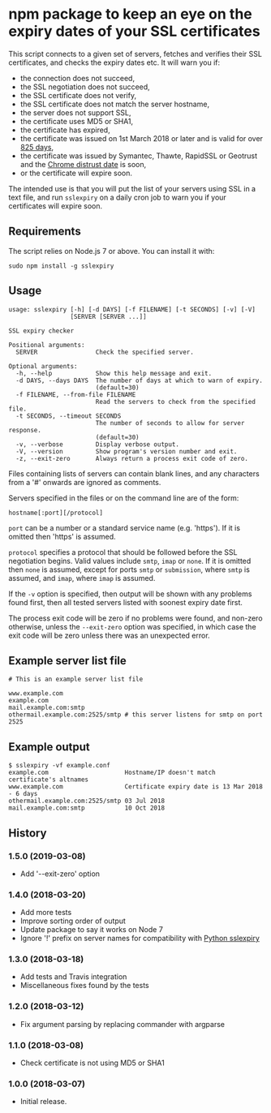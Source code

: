 npm package to keep an eye on the expiry dates of your SSL certificates
=======================================================================

This script connects to a given set of servers, fetches and verifies their
SSL certificates, and checks the expiry dates etc. It will warn you if:

  * the connection does not succeed,
  * the SSL negotiation does not succeed,
  * the SSL certificate does not verify,
  * the SSL certificate does not match the server hostname,
  * the server does not support SSL,
  * the certificate uses MD5 or SHA1,
  * the certificate has expired,
  * the certificate was issued on 1st March 2018 or later
    and is valid for over [825 days](https://cabforum.org/2017/03/17/ballot-193-825-day-certificate-lifetimes/),
  * the certificate was issued by Symantec, Thawte, RapidSSL or Geotrust
    and the [Chrome distrust date](https://security.googleblog.com/2017/09/chromes-plan-to-distrust-symantec.html) is soon,
  * or the certificate will expire soon.

The intended use is that you will put the list of your servers using
SSL in a text file, and run `sslexpiry` on a daily cron job to warn
you if your certificates will expire soon.


Requirements
------------

The script relies on Node.js 7 or above. You can install it with:

    sudo npm install -g sslexpiry


Usage
-----

    usage: sslexpiry [-h] [-d DAYS] [-f FILENAME] [-t SECONDS] [-v] [-V]
                     [SERVER [SERVER ...]]

    SSL expiry checker

    Positional arguments:
      SERVER                Check the specified server.

    Optional arguments:
      -h, --help            Show this help message and exit.
      -d DAYS, --days DAYS  The number of days at which to warn of expiry.
                            (default=30)
      -f FILENAME, --from-file FILENAME
                            Read the servers to check from the specified file.
      -t SECONDS, --timeout SECONDS
                            The number of seconds to allow for server response.
                            (default=30)
      -v, --verbose         Display verbose output.
      -V, --version         Show program's version number and exit.
      -z, --exit-zero       Always return a process exit code of zero.


Files containing lists of servers can contain blank lines, and any
characters from a '#' onwards are ignored as comments.

Servers specified in the files or on the command line are of the form:

    hostname[:port][/protocol]

`port` can be a number or a standard service name (e.g. 'https'). If it
is omitted then 'https' is assumed.

`protocol` specifies a protocol that should be followed before the SSL
negotiation begins. Valid values include `smtp`, `imap` or `none`. If
it is omitted then `none` is assumed, except for ports `smtp` or
`submission`, where `smtp` is assumed, and `imap`, where `imap` is
assumed.

If the `-v` option is specified, then output will be shown with any problems
found first, then all tested servers listed with soonest expiry date first.

The process exit code will be zero if no problems were found, and
non-zero otherwise, unless the `--exit-zero` option was specified,
in which case the exit code will be zero unless there was an
unexpected error.


Example server list file
------------------------

    # This is an example server list file

    www.example.com
    example.com
    mail.example.com:smtp
    othermail.example.com:2525/smtp # this server listens for smtp on port 2525


Example output
--------------

    $ sslexpiry -vf example.conf
    example.com                     Hostname/IP doesn't match certificate's altnames
    www.example.com                 Certificate expiry date is 13 Mar 2018 - 6 days
    othermail.example.com:2525/smtp 03 Jul 2018
    mail.example.com:smtp           10 Oct 2018


History
-------

### 1.5.0 (2019-03-08)

  * Add '--exit-zero' option

### 1.4.0 (2018-03-20)

  * Add more tests
  * Improve sorting order of output
  * Update package to say it works on Node 7
  * Ignore '!' prefix on server names for compatibility with
    [Python sslexpiry](https://github.com/jribbens/sslexpiry)

### 1.3.0 (2018-03-18)

  * Add tests and Travis integration
  * Miscellaneous fixes found by the tests

### 1.2.0 (2018-03-12)

  * Fix argument parsing by replacing commander with argparse

### 1.1.0 (2018-03-08)

  * Check certificate is not using MD5 or SHA1

### 1.0.0 (2018-03-07)

  * Initial release.
